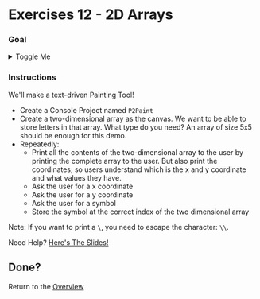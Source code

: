 # Exercises 12 - 2D Arrays

### Goal
<details>
  <summary>Toggle Me</summary>

```
Output:y
Output:4
Output:3
Output:2
Output:1
Output:0
Output:\01234x
Output:Give me a x coordinate.
Input:2
Output:Give me a y coordinate.
Input:3
Output:Give me a symbol.
Input:O
Output:y
Output:4
Output:3  O
Output:2
Output:1
Output:0
Output:\01234x
Output:Give me a x coordinate.
Input:1
Output:Give me a y coordinate.
Input:4
Output:Give me a symbol.
Input:E
Output:y
Output:4 E 
Output:3  O
Output:2
Output:1
Output:0
Output:\01234x
Output:Give me a x coordinate.
Input:2
Output:Give me a y coordinate.
Input:4
Output:Give me a symbol.
Input:Y
Output:y
Output:4 EY
Output:3  O
Output:2
Output:1
Output:0
Output:\01234x
```

</details>

### Instructions

We'll make a text-driven Painting Tool!

- Create a Console Project named `P2Paint`
- Create a two-dimensional array as the canvas. We want to be able to store letters in that array. What type do you need? An array of size 5x5 should be enough for this demo.
- Repeatedly:
  - Print all the contents of the two-dimensional array to the user by printing the complete array to the user. But also print the coordinates, so users understand which is the x and y coordinate and what values they have.
  - Ask the user for a x coordinate
  - Ask the user for a y coordinate
  - Ask the user for a symbol
  - Store the symbol at the correct index of the two dimensional array

Note: If you want to print a `\`, you need to escape the character: `\\`.

Need Help? [Here's The Slides!](slides/README.md#13-2d-arrays)

## Done?
Return to the [Overview](../../..#4-game-on)